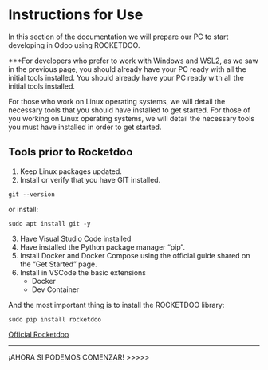 # Instructions for Use

In this section of the documentation we will prepare our PC to start developing in Odoo using
ROCKETDOO.

***For developers who prefer to work with Windows and WSL2, as we saw in the previous page, you should already have your PC ready with all the initial tools installed.
You should already have your PC ready with all the initial tools installed.

For those who work on Linux operating systems, we will detail the necessary tools that you should have installed to get started.
For those of you working on Linux operating systems, we will detail the necessary tools you must have installed in order to get started.

## Tools prior to Rocketdoo

1. Keep Linux packages updated.
2. Install or verify that you have GIT installed.

~~~
git --version
~~~

or install:

~~~
sudo apt install git -y
~~~

3. Have Visual Studio Code installed
4. Have installed the Python package manager “pip”.
5. Install Docker and Docker Compose using the official guide shared on the “Get Started” page.
6. Install in VSCode the basic extensions
    - Docker
    - Dev Container

And the most important thing is to install the ROCKETDOO library:

~~~
sudo pip install rocketdoo
~~~

[Official Rocketdoo](https://pypi.org/project/rocketdoo/)

------------------------------------------------------------------------------------------------------------------

¡AHORA SI PODEMOS COMENZAR! >>>>>
